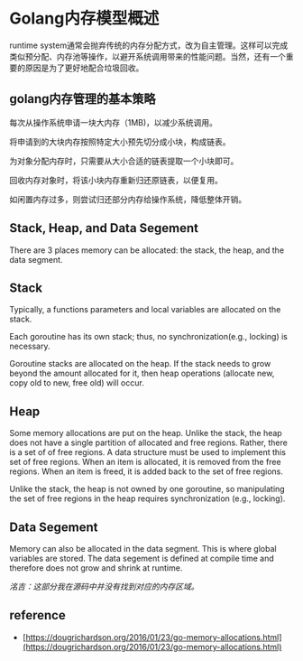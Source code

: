 # Golang内存模型概述

runtime system通常会抛弃传统的内存分配方式，改为自主管理。这样可以完成类似预分配、内存池等操作，以避开系统调用带来的性能问题。当然，还有一个重要的原因是为了更好地配合垃圾回收。

## golang内存管理的基本策略

每次从操作系统申请一块大内存（1MB\)，以减少系统调用。

将申请到的大块内存按照特定大小预先切分成小块，构成链表。

为对象分配内存时，只需要从大小合适的链表提取一个小块即可。

回收内存对象时，将该小块内存重新归还原链表，以便复用。

如闲置内存过多，则尝试归还部分内存给操作系统，降低整体开销。

## Stack, Heap, and Data Segement

There are 3 places memory can be allocated: the stack, the heap, and the data segment.

## Stack

Typically, a functions parameters and local variables are allocated on the stack.

Each goroutine has its own stack; thus, no synchronization\(e.g., locking\) is necessary.

Goroutine stacks are allocated on the heap. If the stack needs to grow beyond the amount allocated for it, then heap operations \(allocate new, copy old to new, free old\) will occur.

## Heap

Some memory allocations are put on the heap. Unlike the stack, the heap does not have a single partition of allocated and free regions. Rather, there is a set of of free regions. A data structure must be used to implement this set of free regions. When an item is allocated, it is removed from the free regions. When an item is freed, it is added back to the set of free regions.

Unlike the stack, the heap is not owned by one goroutine, so manipulating the set of free regions in the heap requires synchronization \(e.g., locking\).

## Data Segement

Memory can also be allocated in the data segment. This is where global variables are stored. The data segement is defined at compile time and therefore does not grow and shrink at runtime.

_洺吉：这部分我在源码中并没有找到对应的内存区域。_

## reference

* [https://dougrichardson.org/2016/01/23/go-memory-allocations.html](https://dougrichardson.org/2016/01/23/go-memory-allocations.html)

